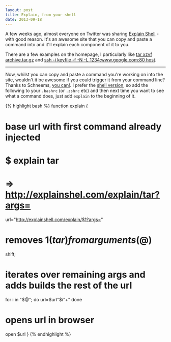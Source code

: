 ```yaml
---
layout: post
title: Explain, from your shell
date: 2013-09-18
---
```


A few weeks ago, almost everyone on Twitter was sharing [Explain Shell](http://explainshell.com/) - with good reason. It's an awesome site that you can copy and paste a command into and it'll explain each component of it to you.

There are a few examples on the homepage, I particularly like  [tar xzvf archive.tar.gz](http://explainshell.com/explain/tar?args=xzvf+archive.tar.gz) and [ssh  -i keyfile -f -N -L 1234:www.google.com:80 host](http://explainshell.com/explain/ssh?args=-i+keyfile+-f+-N+-L+1234%3Awww.google.com%3A80+host).

<hr />

Now, whilst you can copy and paste a command you're working on into the site, wouldn't it be awesome if you could trigger it from your command line? Thanks to Schneems, [you can!](http://schneems.com/post/61514247453/explain-shell-from-your-shell). I prefer the [shell version](https://github.com/schneems/explain_shell#without-rubygems), so add the following to your `.bashrc` (or `.zshrc` etc) and then next time you want to see what a command does, just add `explain` to the beginning of it.

{% highlight bash %}
function explain {
  # base url with first command already injected
  # $ explain tar
  #   => http://explainshel.com/explain/tar?args=
  url="http://explainshell.com/explain/$1?args="

  # removes $1 (tar) from arguments ($@)
  shift;

  # iterates over remaining args and adds builds the rest of the url
  for i in "$@"; do
    url=$url"$i"+"
  done

  # opens url in browser
  open $url
}
{% endhighlight %}
